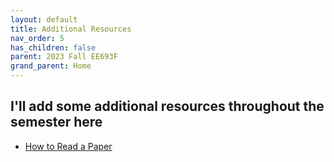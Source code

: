 ```yaml
---
layout: default
title: Additional Resources
nav_order: 5
has_children: false
parent: 2023 Fall EE693F
grand_parent: Home
---
```


## I'll add some additional resources throughout the semester here
- [How to Read a Paper](papers/how_to_read_a_paper.pdf)